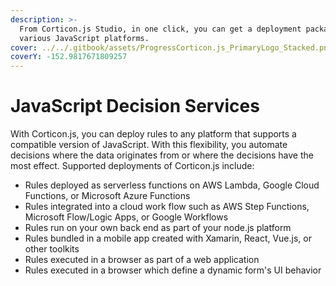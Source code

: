 ```yaml
---
description: >-
  From Corticon.js Studio, in one click, you can get a deployment package for
  various JavaScript platforms.
cover: ../../.gitbook/assets/ProgressCorticon.js_PrimaryLogo_Stacked.png
coverY: -152.9817671809257
---
```


# JavaScript Decision Services

With Corticon.js, you can deploy rules to any platform that supports a compatible version of JavaScript. With this flexibility, you automate decisions where the data originates from or where the decisions have the most effect. Supported deployments of Corticon.js include:

* Rules deployed as serverless functions on AWS Lambda, Google Cloud Functions, or Microsoft Azure Functions
* Rules integrated into a cloud work flow such as AWS Step Functions, Microsoft Flow/Logic Apps, or Google Workflows
* Rules run on your own back end as part of your node.js platform
* Rules bundled in a mobile app created with Xamarin, React, Vue.js, or other toolkits
* Rules executed in a browser as part of a web application
* Rules executed in a browser which define a dynamic form's UI behavior

